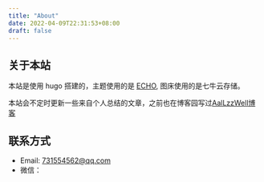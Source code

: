 ```yaml
---
title: "About"
date: 2022-04-09T22:31:53+08:00
draft: false
---
```


## 关于本站

本站是使用 hugo 搭建的，主题使用的是 [ECHO](https://github.com/forecho/hugo-theme-echo), 图床使用的是七牛云存储。

本站会不定时更新一些来自个人总结的文章，之前也在博客园写过[AalLzzWell博客](https://www.cnblogs.com/wubh/)

## 联系方式

* Email: 731554562@qq.com
* 微信：

